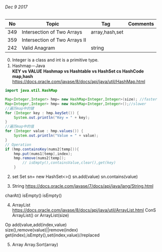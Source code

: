 ###### Dec 9 2017
 No |Topic    |Tag    |Comments
 --- |------------|------|------
 349  | Intersection of Two Arrays |array,hash,set      |
 359  | Intersection of Two Arrays II   |    |
 242	|Valid Anagram |string  |

0. Integer is a class and int is a primitive type.
1. Hashmap－Java   
**KEY vs VALUE**
**Hashmap vs Hashtable vs HashSet cs HashCode**
**map,hash**
https://docs.oracle.com/javase/8/docs/api/java/util/HashMap.html

```java
import java.util.HashMap

Map<Integer,Integer> hmp= new HashMap<Integer,Integer>(size); //faster
Map<Integer,Integer> hmp= new HashMap<Integer,Integer>();//slower
//遍历map中的键 
for (Integer key : hmp.keySet()) {  
    System.out.println("Key = " + key);  
}    
//遍历map中的值  
for (Integer value : hmp.values()) {   
    System.out.println("Value = " + value);  
}  
// Operation
if (hmp.containsKey(nums2[temp])){
    hmp.put(nums1[temp],index);
    hmp.remove(nums2[temp]);
		// isEmpty(),containsValue,clear(),get(key)
    }  		
```  
		
2. set
Set<integer> sn= new HashSet<>()
	sn.add(value)
	sn.contains(value)

3. String
https://docs.oracle.com/javase/7/docs/api/java/lang/String.html

charAt()
isEmpty()
isEmpty()

4. ArrayList
https://docs.oracle.com/javase/8/docs/api/java/util/ArrayList.html
ConS
ArrayList() or ArrayList(size)

Op
add(value,add(index,value)  
size(),remove(value)||remove(index)  
get(index),isEmpty(),set(index,value)//replaced  

5. Array
Array.Sort(array)
